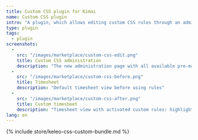 ```yaml
---
title: Custom CSS plugin for Kimai
name: Custom CSS plugin
intro: "A plugin, which allows editing custom CSS rules through an administration screen."
type: plugin
tags:
  - plugin
screenshots:
  - 
    src: "/images/marketplace/custom-css-edit.png"
    title: Custom CSS administration
    description: "The new administration page with all available pre-made rules" 
  -
    src: "/images/marketplace/custom-css-before.png"
    title: Timesheet
    description: "Default timesheet view before using rules"
  - 
    src: "/images/marketplace/custom-css-after.png"
    title: Custom timesheet
    description: "Timesheet view with activated custom rules: highlight active records, hide overlapping records"
lang: en
---
```


{% include store/keleo-css-custom-bundle.md %}
